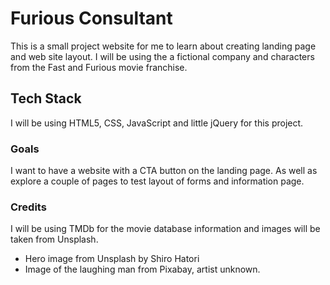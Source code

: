 # Furious Consultant

This is a small project website for me to learn about creating landing page and web site layout. I will be using the a fictional company and characters from the Fast and Furious movie franchise. 

## Tech Stack

I will be using HTML5, CSS, JavaScript and little jQuery for this project.

### Goals

I want to have a website with a CTA button on the landing page. As well as explore a couple of pages to test layout of forms and information page.

### Credits

I will be using TMDb for the movie database information and images will be taken from Unsplash.
- Hero image from Unsplash by Shiro Hatori
- Image of the laughing man from Pixabay, artist unknown.